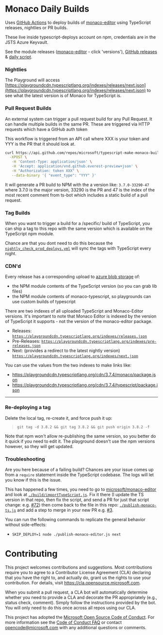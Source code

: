 # Monaco Daily Builds


Uses [GitHub Actions](.github/workflows) to deploy builds of [monaco-editor](https://github.com/Microsoft/monaco-editor) using TypeScript releases, nightlies or PR builds.

These live inside typescript-deploys account on npm, credentials are in the JSTS Azure Keyvault.

See the module releases ([monaco-editor](https://www.npmjs.com/package/@typescript-deploys/monaco-editor) - click 'versions'), [GitHub releases](https://github.com/microsoft/typescript-make-monaco-builds/releases) & [daily script](.github/workflows/main.yml).

### Nightlies

The Playground will access [https://playgroundcdn.typescriptlang.org/indexes/releases/next.json](https://playgroundcdn.typescriptlang.org/indexes/releases/next.json) to see what the latest version is of Monaco for TypeScript is.

### Pull Request Builds

An external system can trigger a pull request build for any Pull Request. It can handle
multiple builds in the same PR. These are triggered via HTTP requests which have a
GitHub auth token

This workflow is triggered from an API call where XXX is your token
and YYY is the PR that it should look at.

```sh
curl https://api.github.com/repos/microsoft/typescript-make-monaco-builds/dispatches \
  -XPOST \
   -H 'Content-Type: application/json' \
   -H 'Accept: application/vnd.github.everest-preview+json' \
   -H "Authorization: token XXX" \
   --data-binary '{ "event_type": "YYY" }'
```

It will generate a PR build to NPM with the a version like: `3.7.0-33290-47` where
3.7.0 is the major version, 33290 is the PR and 47 is the index of the most recent comment
from ts-bot which includes a static build of a pull request.

### Tag Builds

When you want to trigger a build for a /specific/ build of TypeScript, you can ship a tag to this
repo with the same version which is available on the TypeScript npm module. 

Chance are that you dont need to do this because the [`nightly_check_prod_deploys.yml`](.github/workflows/nightly_check_prod_deploys.yml) will sync the tags with TypeScript every night.

### CDN'd

Every release has a corresponding upload to [azure blob storage](https://ms.portal.azure.com/#@microsoft.onmicrosoft.com/resource/subscriptions/57bfeeed-c34a-4ffd-a06b-ccff27ac91b8/resourceGroups/Playground-Static-Hosting/providers/Microsoft.Storage/storageAccounts/tswebinfra/overview) of:

- the NPM module contents of the TypeScript version (so you can grab lib files)
- the NPM module contents of monaco-typescript, so playgrounds can use custom builds of typescript

There are two indexes of all uploaded TypeScript and Monaco-Editor versions. It's important to note that Monaco Editor
is indexed by the version of TypeScript it supports - not the version of the monaco-editor package.

- Releases: [`https://playgroundcdn.typescriptlang.org/indexes/releases.json`](https://playgroundcdn.typescriptlang.org/indexes/releases.json)
- Pre-Releases: [`https://playgroundcdn.typescriptlang.org/indexes/pre-releases.json`](https://playgroundcdn.typescriptlang.org/indexes/pre-releases.json)
- Next: (provides a redirect to the latest nightly version) <br/>[`https://playgroundcdn.typescriptlang.org/indexes/next.json`](https://playgroundcdn.typescriptlang.org/indexes/next.json)

You can use the values from the two indexes to make links like:

- https://playgroundcdn.typescriptlang.org/cdn/3.7.4/monaco/package.json
- https://playgroundcdn.typescriptlang.org/cdn/3.7.4/typescript/package.json

---

### Re-deploying a tag

Delete the local tag, re-create it, and force push it up:

> `git tag -d 3.8.2 && git tag 3.8.2 && git push origin 3.8.2 -f`

Note that npm won't allow re-publishing the same version, so you better do it quick if you need to edit it. The playground doesn't use the npm versions however, so they will get updated.

### Troubleshooting

Are you here because of a failing build? Chances are your issue comes up from a `require` statement inside the TypeScript codebase. 
The logs will let you know if this is the issue.

This has happened a few times, you need to go to [microsoft/monaco-editor](https://github.com/microsoft/monaco-editor) and look at [`./build/importTypeScript.js`](https://github.com/microsoft/monaco-editor/blob/main/build/importTypescript.js). Fix it there (I update the TS version in that repo, then fix the script, and send a PR for just that script change: e.g. [#72](https://github.com/microsoft/monaco-typescript/pull/72)) then come back to the file in this repo: [`./publish-monaco-ts.js`](https://github.com/microsoft/typescript-make-monaco-builds/blob/master/publish-monaco-ts.js) and add a step to merge in your new PR e.g. [#3](https://github.com/microsoft/TypeScript-Make-Monaco-Builds/pull/3).

You can run the following commands to replicate the general behavior without side-effects:

- `SKIP_DEPLOY=1 node ./publish-monaco-editor.js next`

# Contributing

This project welcomes contributions and suggestions.  Most contributions require you to agree to a
Contributor License Agreement (CLA) declaring that you have the right to, and actually do, grant us
the rights to use your contribution. For details, visit https://cla.opensource.microsoft.com.

When you submit a pull request, a CLA bot will automatically determine whether you need to provide
a CLA and decorate the PR appropriately (e.g., status check, comment). Simply follow the instructions
provided by the bot. You will only need to do this once across all repos using our CLA.

This project has adopted the [Microsoft Open Source Code of Conduct](https://opensource.microsoft.com/codeofconduct/).
For more information see the [Code of Conduct FAQ](https://opensource.microsoft.com/codeofconduct/faq/) or
contact [opencode@microsoft.com](mailto:opencode@microsoft.com) with any additional questions or comments.
